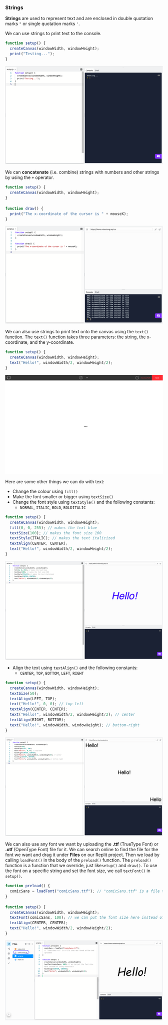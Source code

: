 ### Strings

**Strings** are used to represent text and are enclosed in double quotation marks `"` or single quotation marks `'`. 

We can use strings to print text to the console.

```js
function setup() {
  createCanvas(windowWidth, windowHeight);
  print("Testing...");
}
```
![](../../Images/Testing.png)

We can **concatenate** (i.e. combine) strings with numbers and other strings by using the `+` operator.

```js
function setup() {
  createCanvas(windowWidth, windowHeight);
}

function draw() {
  print("The x-coordinate of the cursor is " + mouseX);
}
```

![](../../Images/Mouse_X.png)

We can also use strings to print text onto the canvas using the `text()` function. The `text()` function takes three parameters: the string, the x-coordinate, and the y-coordinate.

```js
function setup() {
  createCanvas(windowWidth, windowHeight);
  text("Hello!", windowWidth/2, windowHeight/2);
}
```

![](../../Images/Hello_Text.png)

Here are some other things we can do with text:

* Change the colour using `fill()`
* Make the font smaller or bigger using `textSize()` 
* Change the font style using `textStyle()` and the following constants:
  * `NORMAL`, `ITALIC`, `BOLD`, `BOLDITALIC`

```js
function setup() {
  createCanvas(windowWidth, windowHeight);
  fill(0, 0, 255); // makes the text blue
  textSize(100); // makes the font size 100
  textStyle(ITALIC); // makes the text italicized
  textAlign(CENTER, CENTER); 
  text("Hello!", windowWidth/2, windowHeight/2);
}
```

![](../../Images/Hello_Text2.png)

* Align the text using `textAlign()` and the following constants:
  * `CENTER`, `TOP`, `BOTTOM`, `LEFT`, `RIGHT`

```js
function setup() {
  createCanvas(windowWidth, windowHeight);
  textSize(50);
  textAlign(LEFT, TOP);
  text("Hello!", 0, 0); // top-left
  textAlign(CENTER, CENTER);
  text("Hello!", windowWidth/2, windowHeight/2); // center
  textAlign(RIGHT, BOTTOM);
  text("Hello!", windowWidth, windowHeight); // bottom-right
}
```

![](../../Images/Hello_Text3.png)

We can also use any font we want by uploading the **.ttf** (TrueType Font) or **.otf** (OpenType Font) file for it. We can search online to find the file for the font we want and drag it under **Files** on our Replit project. Then we load by calling `loadFont()` in the body of the `preload()` function. The `preload()` function is a function that we override, just like`setup()` and `draw()`. To use the font on a specific string and set the font size, we call `textFont()` in `setup()`.

```js
function preload() {
  comicSans = loadFont("comicSans.ttf"); // "comicSans.ttf" is a file that was found online and uploaded
}

function setup() {
  createCanvas(windowWidth, windowHeight);
  textFont(comicSans, 100); // we can put the font size here instead of using textSize()
  textAlign(CENTER, CENTER);
  text("Hello!", windowWidth/2, windowHeight/2);
}
```

![](../../Images/Hello_Text4.png)

